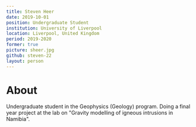 ```yaml
---
title: Steven Heer
date: 2019-10-01
position: Undergraduate Student
institution: University of Liverpool
location: Liverpool, United Kingdom
period: 2019-2020
former: true
picture: sheer.jpg
github: steven-22
layout: person
---
```


# About

Undergraduate student in the Geophysics (Geology) program.
Doing a final year project at the lab on
"Gravity modelling of igneous intrusions in Namibia".
